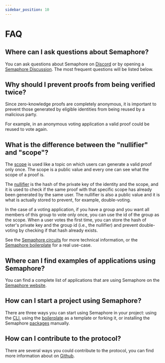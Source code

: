 ```yaml
---
sidebar_position: 10
---
```


# FAQ

## Where can I ask questions about Semaphore?

You can ask questions about Semaphore on [Discord](https://semaphore.pse.dev/discord) or by opening a [Semaphore Discussion](https://github.com/semaphore-protocol/semaphore/discussions). The most frequent questions will be listed below.

## Why should I prevent proofs from being verified twice?

Since zero-knowledge proofs are completely anonymous, it is important to prevent those generated by eligible identities from being reused by a malicious party.

For example, in an anonymous voting application a valid proof could be reused to vote again.

## What is the difference between the "nullifier" and "scope"?

The [scope](/glossary#scope) is used like a topic on which users can generate a valid proof only once. The scope is a public value and every one can see what the scope of a proof is.

The [nullifier](/glossary#nullifier) is the hash of the private key of the identity and the scope, and it is used to check if the same proof with that specific scope has already been generated by the same user. The nullifier is also a public value and it is what is actually stored to prevent, for example, double-voting.

In the case of a voting application, if you have a group and you want all members of this group to vote only once, you can use the id of the group as the scope. When a user votes the first time, you can store the hash of voter's private key and the group id (i.e., the nullifier) and prevent double-voting by checking if that hash already exists.

See the [Semaphore circuits](/technical-reference/circuits) for more technical information, or the [Semaphore boilerplate](https://github.com/semaphore-protocol/boilerplate/tree/version/4) for a real use-case.

## Where can I find examples of applications using Semaphore?

You can find a complete list of applications that are using Semaphore on the [Semaphore website](https://semaphore.pse.dev/projects).

## How can I start a project using Semaphore?

There are three ways you can start using Semaphore in your project: using the [CLI](https://github.com/semaphore-protocol/semaphore/tree/main/packages/cli), using the [boilerplate](https://github.com/semaphore-protocol/boilerplate/tree/version/4) as a template or forking it, or installing the Semaphore [packages](/guides/identities) manually.

## How can I contribute to the protocol?

There are several ways you could contribute to the protocol, you can find more information about on [Github](https://github.com/semaphore-protocol#ways-to-contribute).
